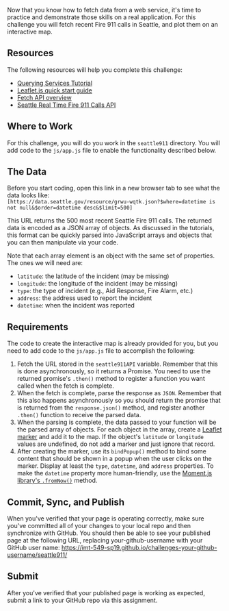 Now that you know how to fetch data from a web service, it's time to practice and demonstrate those skills on a real application. For this challenge you will fetch recent Fire 911 calls in Seattle, and plot them on an interactive map.

## Resources

The following resources will help you complete this challenge:

* [Querying Services Tutorial](https://imt-549-sp19.github.io/coursework/javascript-ajax.html)
* [Leaflet.js quick start guide](https://leafletjs.com/examples/quick-start/)
* [Fetch API overview](https://davidwalsh.name/fetch)
* [Seattle Real Time Fire 911 Calls API](https://dev.socrata.com/foundry/data.seattle.gov/grwu-wqtk)

## Where to Work

For this challenge, you will do you work in the `seattle911` directory. You will add code to the `js/app.js` file to enable the functionality described below.

## The Data

Before you start coding, open this link in a new browser tab to see what the data looks like:  
`[https://data.seattle.gov/resource/grwu-wqtk.json?$where=datetime is not null&$order=datetime desc&$limit=500]`

This URL returns the 500 most recent Seattle Fire 911 calls. The returned data is encoded as a JSON array of objects. As discussed in the tutorials, this format can be quickly parsed into JavaScript arrays and objects that you can then manipulate via your code.

Note that each array element is an object with the same set of properties. The ones we will need are:

* `latitude`: the latitude of the incident (may be missing)
* `longitude`: the longitude of the incident (may be missing)
* `type`: the type of incident (e.g., Aid Response, Fire Alarm, etc.)
* `address`: the address used to report the incident
* `datetime`: when the incident was reported

## Requirements

The code to create the interactive map is already provided for you, but you need to add code to the `js/app.js` file to accomplish the following:

1.  Fetch the URL stored in the `seattle911API` variable. Remember that this is done asynchronously, so it returns a Promise. You need to use the returned promise's `.then()` method to register a function you want called when the fetch is complete.
2.  When the fetch is complete, parse the response as `JSON`. Remember that this also happens asynchronously so you should return the promise that is returned from the `response.json()` method, and register another `.then()` function to receive the parsed data.
3.  When the parsing is complete, the data passed to your function will be the parsed array of objects. For each object in the array, create a [Leaflet marker](https://leafletjs.com/reference-1.3.0.html#marker) and add it to the map. If the object's `latitude` or `longitude` values are undefined, do not add a marker and just ignore that record.
4.  After creating the marker, use its `bindPopup()` method to bind some content that should be shown in a popup when the user clicks on the marker. Display at least the `type`, `datetime`, and `address` properties. To make the `datetime` property more human-friendly, use the [Moment.js library's `.fromNow()`](https://momentjs.com/docs/#/displaying/fromnow/) method.

## Commit, Sync, and Publish

When you've verified that your page is operating correctly, make sure you've committed all of your changes to your local repo and then synchronize with GitHub. You should then be able to see your published page at the following URL, replacing your-github-username with your GitHub user name:
https://imt-549-sp19.github.io/challenges-your-github-username/seattle911/

## Submit

After you've verified that your published page is working as expected, submit a link to your GitHub repo via this assignment.